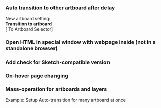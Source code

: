 ### Auto transition to other artboard after delay
New artboard setting:  
**Transition to artboard**  
[ To Artboard Selector]

### Open HTML in special window with webpage inside (not in a standalone browser)

### Add check for Sketch-compatible version

### On-hover page changing

### Mass-operation for artboards and layers
Example: Setup Auto-transition for many artboard at once
